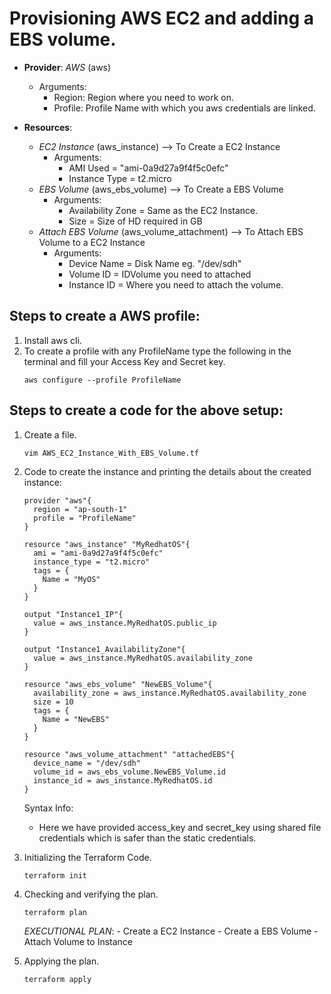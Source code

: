 # Provisioning AWS EC2 and adding a EBS volume.

- **Provider**: *AWS* (aws)
	- Arguments:
		- Region: Region where you need to work on.
		- Profile: Profile Name with which you aws credentials are linked.

- **Resources**: 
	- *EC2 Instance* (aws_instance)   --> To Create a EC2 Instance
		- Arguments:
			- AMI Used = "ami-0a9d27a9f4f5c0efc"
			- Instance Type = t2.micro
	- *EBS Volume* (aws_ebs_volume)  --> To Create a EBS Volume
		- Arguments:
			- Availability Zone = Same as the EC2 Instance.
			- Size = Size of HD required in GB
	- *Attach EBS Volume* (aws_volume_attachment)  --> To Attach EBS Volume to a EC2 Instance
		- Arguments:
			- Device Name = Disk Name eg. "/dev/sdh"
			- Volume ID = IDVolume you need to attached
			- Instance ID = Where you need to attach the volume.

## Steps to create a AWS profile:
1. Install aws cli.
2. To create a profile with any ProfileName type the following in the terminal and fill your Access Key and Secret key.
	```
	aws configure --profile ProfileName
	```

## Steps to create a code for the above setup:
1. Create a file.
	```
	vim AWS_EC2_Instance_With_EBS_Volume.tf
	```
2. Code to create the instance and printing the details about the created instance:
	```
	provider "aws"{
	  region = "ap-south-1"
	  profile = "ProfileName"
	}
	
	resource "aws_instance" "MyRedhatOS"{
	  ami = "ami-0a9d27a9f4f5c0efc"
	  instance_type = "t2.micro"
	  tags = {
	    Name = "MyOS"
	  }
	}

	output "Instance1_IP"{
 	  value = aws_instance.MyRedhatOS.public_ip
	}

	output "Instance1_AvailabilityZone"{
	  value = aws_instance.MyRedhatOS.availability_zone
	}
	
	resource "aws_ebs_volume" "NewEBS_Volume"{
	  availability_zone = aws_instance.MyRedhatOS.availability_zone
	  size = 10
	  tags = {
	    Name = "NewEBS"
	  }
	}
	
	resource "aws_volume_attachment" "attachedEBS"{
	  device_name = "/dev/sdh"
	  volume_id = aws_ebs_volume.NewEBS_Volume.id
	  instance_id = aws_instance.MyRedhatOS.id
	}
	``` 
	Syntax Info: 
	- Here we have provided access_key and secret_key using shared file credentials which is safer than the static credentials.
	
3. Initializing the Terraform Code. 
	```
	terraform init
	```
4. Checking and verifying the plan.
	```
	terraform plan
	```
	*EXECUTIONAL PLAN*:
		- Create a EC2 Instance
		- Create a EBS Volume
		- Attach Volume to Instance
5. Applying the plan.
	```
	terraform apply
	```
